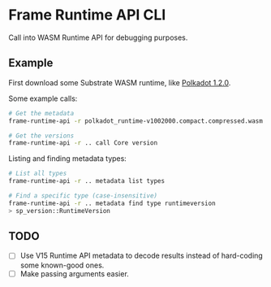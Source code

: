 # Frame Runtime API CLI

Call into WASM Runtime API for debugging purposes.

## Example

First download some Substrate WASM runtime, like [Polkadot 1.2.0](https://github.com/polkadot-fellows/runtimes/releases/download/v1.2.0/polkadot_runtime-v1002000.compact.compressed.wasm).

Some example calls:
```bash
# Get the metadata
frame-runtime-api -r polkadot_runtime-v1002000.compact.compressed.wasm call Metadata metadata

# Get the versions
frame-runtime-api -r .. call Core version
```

Listing and finding metadata types:
```bash
# List all types
frame-runtime-api -r .. metadata list types

# Find a specific type (case-insensitive)
frame-runtime-api -r .. metadata find type runtimeversion
> sp_version::RuntimeVersion
```

## TODO

- [ ] Use V15 Runtime API metadata to decode results instead of hard-coding some known-good ones.
- [ ] Make passing arguments easier.
